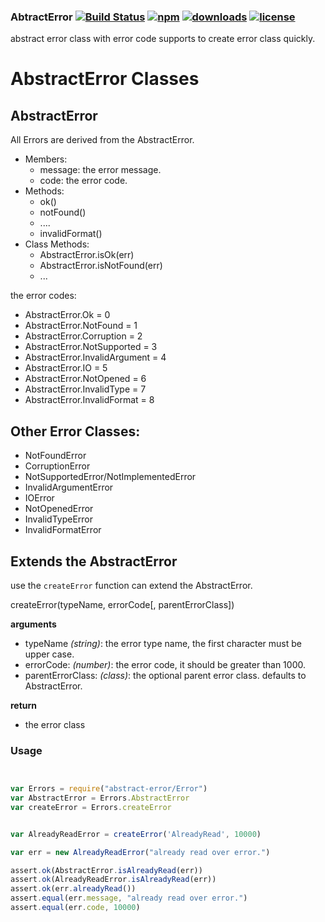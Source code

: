 ### AbtractError [![Build Status](https://img.shields.io/travis/snowyu/abstract-error.js/master.png)](http://travis-ci.org/snowyu/abstract-error.js) [![npm](https://img.shields.io/npm/v/abstract-error.svg)](https://npmjs.org/package/abstract-error) [![downloads](https://img.shields.io/npm/dm/abstract-error.svg)](https://npmjs.org/package/abstract-error) [![license](https://img.shields.io/npm/l/abstract-error.svg)](https://npmjs.org/package/abstract-error) 

abstract error class with error code supports to create error class quickly.

# AbstractError Classes

## AbstractError

All Errors are derived from the AbstractError.

* Members:
  * message: the error message.
  * code: the error code.
* Methods:
  * ok()
  * notFound()
  * ....
  * invalidFormat()
* Class Methods:
  * AbstractError.isOk(err)
  * AbstractError.isNotFound(err)
  * ...

the error codes:

* AbstractError.Ok              = 0
* AbstractError.NotFound        = 1
* AbstractError.Corruption      = 2
* AbstractError.NotSupported    = 3
* AbstractError.InvalidArgument = 4
* AbstractError.IO              = 5
* AbstractError.NotOpened       = 6
* AbstractError.InvalidType     = 7
* AbstractError.InvalidFormat   = 8


## Other Error Classes:

* NotFoundError
* CorruptionError
* NotSupportedError/NotImplementedError
* InvalidArgumentError
* IOError
* NotOpenedError
* InvalidTypeError
* InvalidFormatError


## Extends the AbstractError

use the `createError` function can extend the AbstractError.

createError(typeName, errorCode[, parentErrorClass])

__arguments__

* typeName *(string)*: the error type name, the first character must be upper case.
* errorCode: *(number)*: the error code, it should be greater than 1000.
* parentErrorClass: *(class)*:  the optional parent error class. defaults to AbstractError.

__return__

* the error class


### Usage

```js


var Errors = require("abstract-error/Error")
var AbstractError = Errors.AbstractError
var createError = Errors.createError


var AlreadyReadError = createError('AlreadyRead', 10000)

var err = new AlreadyReadError("already read over error.")

assert.ok(AbstractError.isAlreadyRead(err))
assert.ok(AlreadyReadError.isAlreadyRead(err))
assert.ok(err.alreadyRead())
assert.equal(err.message, "already read over error.")
assert.equal(err.code, 10000)

```


